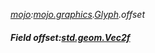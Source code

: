 _[mojo](../../modules/mojo/mojo-module.md):[mojo.graphics](../../modules/mojo/mojo-graphics.md).[Glyph](../../modules/mojo/mojo-graphics-glyph.md).offset_
##### Field offset:[std.geom.Vec2f](../../modules/std/std-geom-vec2f.md)
